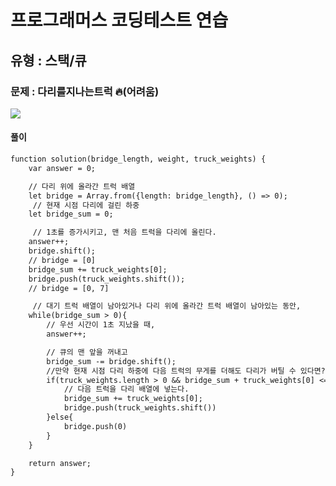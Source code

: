 # 프로그래머스 코딩테스트 연습

## 유형 : 스택/큐

### 문제 : 다리를지나는트럭 🔥(어려움)

![](https://velog.velcdn.com/images/kkb4363/post/3af23045-1e22-48c8-88ca-686dcb9809d2/image.PNG)

#### 풀이

```1
function solution(bridge_length, weight, truck_weights) {
    var answer = 0;

    // 다리 위에 올라간 트럭 배열
    let bridge = Array.from({length: bridge_length}, () => 0);
     // 현재 시점 다리에 걸린 하중
    let bridge_sum = 0;

     // 1초를 증가시키고, 맨 처음 트럭을 다리에 올린다.
    answer++;
    bridge.shift();
    // bridge = [0]
    bridge_sum += truck_weights[0];
    bridge.push(truck_weights.shift());
    // bridge = [0, 7]

     // 대기 트럭 배열이 남아있거나 다리 위에 올라간 트럭 배열이 남아있는 동안,
    while(bridge_sum > 0){
        // 우선 시간이 1초 지났을 때,
        answer++;

        // 큐의 맨 앞을 꺼내고
        bridge_sum -= bridge.shift();
        //만약 현재 시점 다리 하중에 다음 트럭의 무게를 더해도 다리가 버틸 수 있다면?
        if(truck_weights.length > 0 && bridge_sum + truck_weights[0] <= weight){
            // 다음 트럭을 다리 배열에 넣는다.
            bridge_sum += truck_weights[0];
            bridge.push(truck_weights.shift())
        }else{
            bridge.push(0)
        }
    }

    return answer;
}

```
